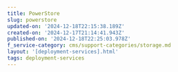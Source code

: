 ```yaml
---
title: PowerStore
slug: powerstore
updated-on: '2024-12-18T22:15:38.189Z'
created-on: '2024-12-17T21:14:41.943Z'
published-on: '2024-12-18T22:25:03.978Z'
f_service-category: cms/support-categories/storage.md
layout: '[deployment-services].html'
tags: deployment-services
---
```



